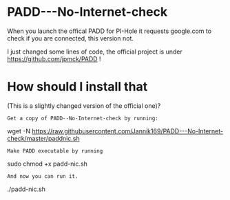 # PADD---No-Internet-check
When you launch the offical PADD for PI-Hole it requests google.com to check if you are connected, this version not.

I just changed some lines of code, the official project is under https://github.com/jpmck/PADD !

# How should I install that 
(This is a slightly changed version of the official one)?

    Get a copy of PADD--No-Internet-check by running:


wget -N https://raw.githubusercontent.com/Jannik169/PADD---No-Internet-check/master/paddnic.sh

    Make PADD executable by running

sudo chmod +x padd-nic.sh

    And now you can run it.

./padd-nic.sh
